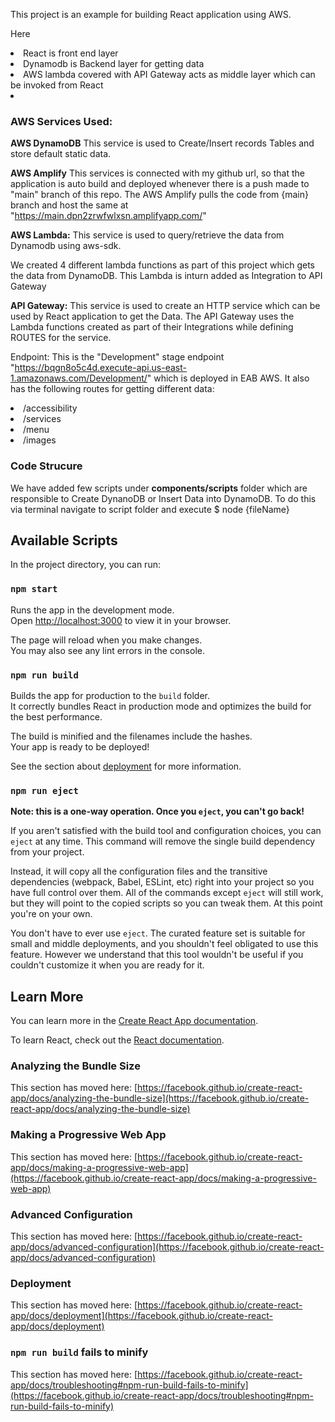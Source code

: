 This project is an example for building React application using AWS.

Here 
<li>React is front end layer</li>
<li>Dynamodb is Backend layer for getting data</li>
<li>AWS lambda covered with API Gateway acts as middle layer which can be invoked from React <li>
  
  
### AWS Services Used:
<b>AWS DynamoDB</b>
This service is used to Create/Insert records Tables and store default static data.

<b>AWS Amplify</b>
This services is connected with my github url, so that the application is auto build and deployed whenever there is a push made to "main" branch of this repo. The AWS Amplify pulls the code from {main} branch and host the same at "https://main.dpn2zrwfwlxsn.amplifyapp.com/"

<b>AWS Lambda:</b> 
This service is used to query/retrieve the data from Dynamodb using aws-sdk.

We created 4 different lambda functions as part of this project which gets the data from DynamoDB. This Lambda is inturn added as Integration to API Gateway


<b>API Gateway:</b> 
This service is used to create an HTTP service which can be used by React application to get the Data. The API Gateway uses the Lambda functions created as part of their Integrations while defining ROUTES for the service.

Endpoint: This is the "Development" stage endpoint "https://bqgn8o5c4d.execute-api.us-east-1.amazonaws.com/Development/" which is deployed in EAB AWS. It also has the following routes for getting different data:
<li>/accessibility</li>
<li>/services</li>
<li>/menu</li>
<li>/images</li>

### Code Strucure

We have added few scripts under <b>components/scripts</b> folder which are responsible to Create DynanoDB or Insert Data into DynamoDB. To do this via terminal navigate to script folder and execute $ node {fileName}


## Available Scripts

In the project directory, you can run:

### `npm start`

Runs the app in the development mode.\
Open [http://localhost:3000](http://localhost:3000) to view it in your browser.

The page will reload when you make changes.\
You may also see any lint errors in the console.

### `npm run build`

Builds the app for production to the `build` folder.\
It correctly bundles React in production mode and optimizes the build for the best performance.

The build is minified and the filenames include the hashes.\
Your app is ready to be deployed!

See the section about [deployment](https://facebook.github.io/create-react-app/docs/deployment) for more information.

### `npm run eject`

**Note: this is a one-way operation. Once you `eject`, you can't go back!**

If you aren't satisfied with the build tool and configuration choices, you can `eject` at any time. This command will remove the single build dependency from your project.

Instead, it will copy all the configuration files and the transitive dependencies (webpack, Babel, ESLint, etc) right into your project so you have full control over them. All of the commands except `eject` will still work, but they will point to the copied scripts so you can tweak them. At this point you're on your own.

You don't have to ever use `eject`. The curated feature set is suitable for small and middle deployments, and you shouldn't feel obligated to use this feature. However we understand that this tool wouldn't be useful if you couldn't customize it when you are ready for it.

## Learn More

You can learn more in the [Create React App documentation](https://facebook.github.io/create-react-app/docs/getting-started).

To learn React, check out the [React documentation](https://reactjs.org/).

### Analyzing the Bundle Size

This section has moved here: [https://facebook.github.io/create-react-app/docs/analyzing-the-bundle-size](https://facebook.github.io/create-react-app/docs/analyzing-the-bundle-size)

### Making a Progressive Web App

This section has moved here: [https://facebook.github.io/create-react-app/docs/making-a-progressive-web-app](https://facebook.github.io/create-react-app/docs/making-a-progressive-web-app)

### Advanced Configuration

This section has moved here: [https://facebook.github.io/create-react-app/docs/advanced-configuration](https://facebook.github.io/create-react-app/docs/advanced-configuration)

### Deployment

This section has moved here: [https://facebook.github.io/create-react-app/docs/deployment](https://facebook.github.io/create-react-app/docs/deployment)

### `npm run build` fails to minify

This section has moved here: [https://facebook.github.io/create-react-app/docs/troubleshooting#npm-run-build-fails-to-minify](https://facebook.github.io/create-react-app/docs/troubleshooting#npm-run-build-fails-to-minify)
